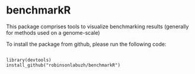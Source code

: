 benchmarkR
==========

This package comprises tools to visualize benchmarking results (generally for methods used on a genome-scale)


To install the package from github, please run the following code:

<code>
library(devtools)
install_github("robinsonlabuzh/benchmarkR")
</code>
